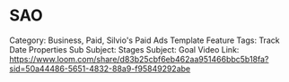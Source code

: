 # SAO

Category: Business, Paid, Silvio's Paid Ads Template
Feature Tags: Track Date Properties
Sub Subject: Stages
Subject: Goal
Video Link: https://www.loom.com/share/d83b25cbf6eb462aa951466bbc5b18fa?sid=50a44486-5651-4832-88a9-f95849292abe